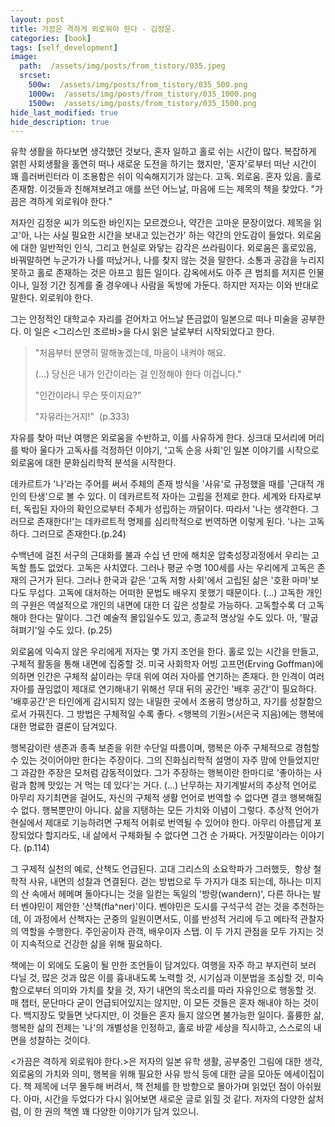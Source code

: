 ```yaml
---
layout: post
title: 가끔은 격하게 외로워야 한다 - 김정운.
categories: [book]
tags: [self_development]
image:
  path:  /assets/img/posts/from_tistory/035.jpeg
  srcset:
    500w:  /assets/img/posts/from_tistory/035_500.png
    1000w:  /assets/img/posts/from_tistory/035_1000.png
    1500w:  /assets/img/posts/from_tistory/035_1500.png
hide_last_modified: true
hide_description: true
---
```


  



유학 생활을 하다보면 생각했던 것보다, 혼자 일하고 홀로 쉬는 시간이 많다. 복잡하게 얽힌 사회생활을 홀연히 떠나 새로운 도전을 하기는 했지만, '혼자'로부터 떠난 시간이 꽤 흘러버린터라 이 조용함은 쉬이 익숙해지기가 않는다. 고독. 외로움. 혼자 있음. 홀로 존재함. 이것들과 친해져보려고 애를 쓰던 어느날, 마음에 드는 제목의 책을 찾았다. "가끔은 격하게 외로워야 한다."

  


저자인 김정운 씨가 의도한 바인지는 모르겠으나, 약간은 고마운 문장이었다. 제목을 읽고'아, 나는 사실 필요한 시간을 보내고 있는건가' 하는 약간의 안도감이 들었다. 외로움에 대한 일반적인 인식, 그리고 현실로 와닿는 감각은 쓰라림이다. 외로움은 홀로있음, 바꿔말하면 누군가가 나를 떠났거나, 나를 찾지 않는 것을 말한다. 소통과 공감을 누리지 못하고 홀로 존재하는 것은 아프고 힘든 일이다. 감옥에서도 아주 큰 범죄를 저지른 인물이나, 일정 기간 징계를 줄 경우에나 사람을 독방에 가둔다. 하지만 저자는 이와 반대로 말한다. 외로워야 한다.

  


그는 안정적인 대학교수 자리를 걷어차고 어느날 뜬금없이 일본으로 떠나 미술을 공부한다. 이 일은 <그리스인 조르바\>을 다시 읽은 날로부터 시작되었다고 한다. 

  


> "처음부터 분명히 말해놓겠는데, 마음이 내켜야 해요. 
> 
> (...) 당신은 내가 인간이라는 걸 인정해야 한다 이겁니다." 
>
> "인간이라니 무슨 뜻이지요?" 
>
> "자유라는거지!"  (p.333)

  


자유를 찾아 떠난 여행은 외로움을 수반하고, 이를 사유하게 한다. 싱크대 모서리에 머리를 박아 울다가 고독사를 걱정하던 이야기, '고독 순응 사회'인 일본 이야기를 시작으로 외로움에 대한 문화심리학적 분석을 시작한다. 

  


데카르트가 '나'라는 주어를 써서 주체의 존재 방식을 '사유'로 규정했을 때를 '근대적 개인의 탄생'으로 볼 수 있다. 이 데카르트적 자아는 고립을 전제로 한다. 세계와 타자로부터, 독립된 자아의 확인으로부터 주체가 성립하는 까닭이다. 따라서 '나는 생각한다. 그러므로 존재한다!'는 데카르트적 명제를 심리학적으로 번역하면 이렇게 된다. '나는 고독하다. 그러므로 존재한다.(p.24) 

  


수백년에 걸친 서구의 근대화를 불과 수십 년 만에 해치운 압축성장괴정에서 우리는 고독할 틈도 없었다. 고독은 사치였다. 그러나 평균 수명 100세를 사는 우리에게 고독은 존재의 근거가 된다. 그러나 한국과 같은 '고독 저항 사회'에서 고립된 삶은 '호환 마마'보다도 무섭다. 고독에 대처하는 어떠한 문법도 배우지 못했기 때문이다. (...) 고독한 개인의 구원은 역설적으로 개인의 내면에 대한 더 깊은 성찰로 가능하다. 고독할수록 더 고독해야 한다는 말이다. 그건 예술적 몰입일수도 있고, 종교적 명상일 수도 있다. 아, '팔굽혀펴기'일 수도 있다. (p.25)

  


외로움에 익숙지 않은 우리에게 저자는 몇 가지 조언을 한다. 홀로 있는 시간을 만들고, 구체적 활동을 통해 내면에 집중할 것. 미국 사회학자 어빙 고프먼(Erving Goffman)에 의하면 인간은 구체적 삶이라는 무대 위에 여러 자아를 연기하는 존재다. 한 인격이 여러 자아를 끊임없이 제대로 연기해내기 위해선 무대 뒤의 공간인 '배후 공간'이 필요하다. '배후공간'은 타인에게 감시되지 않는 내밀한 곳에서 조용히 명상하고, 자기를 성찰함으로서 가꿔진다. 그 방법은 구체적일 수록 좋다. <행복의 기원\>(서은국 지음)에는 행복에 대한 명료한 결론이 담겨있다. 

  


행복감이란 생존과 종족 보존을 위한 수단일 따름이며, 행복은 아주 구체적으로 경험할 수 있는 것이어야만 한다는 주장이다. 그의 진화심리학적 설명이 자주 맘에 안들었지만 그 과감한 주장은 모처럼 감동적이었다. 그가 주장하는 행복이란 한마디로 '좋아하는 사람과 함께 맛있는 거 먹는 데 있다'는 거다. (...) 난무하는 자기계발서의 추상적 언어로 아무리 자기최면을 걸어도, 자신의 구체적 생활 언어로 번역할 수 없다면 결코 행복해질 수 없다. 행복뿐만이 아니다. 삶을 지탱하는 모든 가치와 이념이 그렇다. 추상적 언어가 현실에서 제대로 기능하려면 구체적 어휘로 번역될 수 있어야 한다. 아무리 아름답게 포장되었다 할지라도, 내 삶에서 구체화될 수 없다면 그건 순 가짜다. 거짓말이라는 이야기다. (p.114)

  


그 구제적 실천의 예로, 산책도 언급된다. 고대 그리스의 소요학파가 그러했듯,  항상 철학적 사유, 내면의 성찰과 연결된다. 걷는 방법으로 두 가지가 대조 되는데, 하나는 미지의 산 속에서 헤메며 돌아다니는 것을 일컫는 독일의 '방랑(wandern)', 다른 하나는 발터 벤야민이 제안한 '산책(fla^ner)'이다. 벤야민은 도시를 구석구석 걷는 것을 추천하는데, 이 과정에서 산책자는 군중의 일원이면서도, 이를 반성적 거리에 두고 메타적 관찰자의 역할을 수행한다. 주인공이자 관객, 배우이자 스탭. 이 두 가지 관점을 모두 가지는 것이 지속적으로 건강한 삶을 위해 필요하다.

  


책에는 이 외에도 도움이 될 만한 조언들이 담겨있다. 여행을 자주 하고 부지런히 보러 다닐 것, 많은 것과 많은 이를 흉내내도록 노력할 것, 시기심과 이분법을 조심할 것, 미숙함으로부터 의미와 가치를 찾을 것, 자기 내면의 목소리를 따라 자유인으로 행동할 것. 매 챕터, 문단마다 굳이 언급되어있지는 않지만, 이 모든 것들은 혼자 해내야 하는 것이다. 백지장도 맞들면 낫다지만, 이 것들은 혼자 들지 않으면 불가능한 일이다. 훌륭한 삶, 행복한 삶의 전제는 '나'의 개별성을 인정하고, 홀로 바깥 세상을 직시하고, 스스로의 내면을 성찰하는 것이다.

  


<가끔은 격하게 외로워야 한다.\>은 저자의 일본 유학 생활, 공부중인 그림에 대한 생각, 외로움의 가치와 의미, 행복을 위해 필요한 사유 방식 등에 대한 글을 모아둔 에세이집이다. 책 제목에 너무 몰두해 버려서, 책 전체를 한 방향으로 몰아가며 읽었던 점이 아쉬웠다. 아마, 시간을 두었다가 다시 읽어보면 새로운 글로 읽힐 것 같다. 저자의 다양한 삶처럼, 이 한 권의 책엔 꽤 다양한 이야기가 담겨 있으니.

  


  


  


 

  


  


  


  


  


  


  


  


  


  



